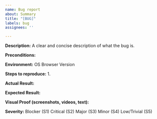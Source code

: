 ```yaml
---
name: Bug report
about: Summary
title: "[BUG]"
labels: bug
assignees: ''

---
```


**Description:**
A clear and concise description of what the bug is.

**Preconditions:**

**Environment:**
OS
Browser
Version

**Steps to reproduce:**
1.

**Actual Result:**

**Expected Result:**

**Visual Proof (screenshots, videos, text):**

**Severity:**
Blocker (S1)
Critical (S2)
Major (S3)
Minor (S4)
Low/Trivial (S5)
